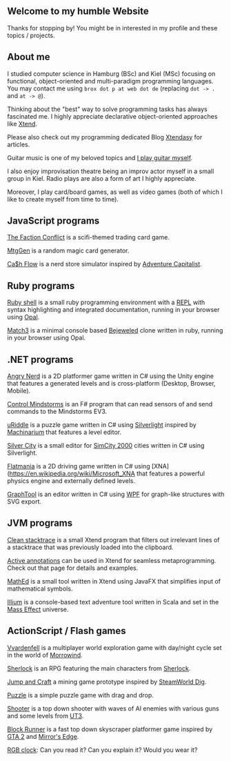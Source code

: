 ## Welcome to my humble Website
Thanks for stopping by! You might be in interested in my profile and these topics / projects.

## About me

I studied computer science in Hamburg (BSc) and Kiel (MSc) focusing on functional, object-oriented and multi-paradigm programming languages. You may contact me using ```brox dot p at web dot de``` (replacing ```dot -> .``` and ```at -> @```).

Thinking about the "best" way to solve programming tasks has always fascinated me. I highly appreciate declarative object-oriented approaches like [Xtend](https://en.wikipedia.org/wiki/Xtend).

Please also check out my programming dedicated Blog [Xtendasy](http://xtendasy.tumblr.com) for articles.

Guitar music is one of my beloved topics and [I play guitar myself](https://soundcloud.com/broxp).

I also enjoy improvisation theatre being an improv actor myself in a small group in Kiel. Radio plays are also a form of art I highly appreciate.

Moreover, I play card/board games, as well as video games (both of which I like to create myself from time to time).

## JavaScript programs

[The Faction Conflict](factions.md) is a scifi-themed trading card game.

[MtgGen](mtggen.md) is a random magic card generator.

[Ca$h Flow](cf.md) is a nerd store simulator inspired by [Adventure Capitalist](https://en.wikipedia.org/wiki/Adventure_Capitalist).

## Ruby programs

[Ruby shell](ruby-shell.md) is a small ruby programming environment with a [REPL](https://en.wikipedia.org/wiki/REPL) with syntax highlighting and integrated documentation, running in your browser using [Opal](http://opalrb.org).

[Match3](ruby-match3.md) is a minimal console based [Bejeweled](https://en.wikipedia.org/wiki/Bejeweled) clone written in ruby, running in your browser using Opal.

## .NET programs

[Angry Nerd](angry-nerd.md) is a 2D platformer game written in C# using the Unity engine that features a generated levels and is cross-platform (Desktop, Browser, Mobile).

[Control Mindstorms](control-mindstorms.md) is an F# program that can read sensors of and send commands to the Mindstorms EV3.

[uRiddle](uriddle.md) is a puzzle game written in C# using [Silverlight](https://en.wikipedia.org/wiki/Microsoft_Silverlight) inspired by [Machinarium](https://en.wikipedia.org/wiki/Machinarium) that features a level editor.

[Silver City](silver-city.md) is a small editor for [SimCity 2000](https://en.wikipedia.org/wiki/SimCity_2000) cities written in C# using Silverlight.

[Flatmania](flatmania.md) is a 2D driving game written in C# using [XNA](https://en.wikipedia.org/wiki/Microsoft_XNA that features a powerful physics engine and externally defined levels.

[GraphTool](graphtool.md) is an editor written in C# using [WPF](https://en.wikipedia.org/wiki/Windows_Presentation_Foundation) for graph-like structures with SVG export.

## JVM programs

[Clean stacktrace](clean-stacktrace.md) is a small Xtend program that filters out irrelevant lines of a stacktrace that was previously loaded into the clipboard.

[Active annotations](active-annotations.md) can be used in Xtend for seamless metaprogramming. Check out that page for details and examples.

[MathEd](mathed.md) is a small tool written in Xtend using JavaFX that simplifies input of mathematical symbols.

[Illium](illium.md) is a console-based text adventure tool written in Scala and set in the [Mass Effect](https://en.wikipedia.org/wiki/Mass_Effect) universe.

## ActionScript / Flash games

[Vvardenfell](vvardenfell.md) is a multiplayer world exploration game with day/night cycle set in the world of [Morrowind](https://en.wikipedia.org/wiki/The_Elder_Scrolls_III:_Morrowind).

[Sherlock](sherlock.md) is an RPG featuring the main characters from [Sherlock](https://en.wikipedia.org/wiki/Sherlock_(TV_series)).

[Jump and Craft](jump-and-craft.md) a mining game prototype inspired by [SteamWorld Dig](https://en.wikipedia.org/wiki/SteamWorld_Dig).

[Puzzle](flash-puzzle.md) is a simple puzzle game with drag and drop.

[Shooter](flash-shooter.md) is a top down shooter with waves of AI enemies with various guns and some levels from [UT3](https://en.wikipedia.org/wiki/Unreal_Tournament_3).

[Block Runner](flash-block-runner.md) is a fast top down skyscraper platformer game inspired by [GTA 2](https://en.wikipedia.org/wiki/Grand_Theft_Auto_2) and [Mirror's Edge](https://en.wikipedia.org/wiki/Mirror’s_Edge).

[RGB clock](flash-clock.md): Can you read it? Can you explain it? Would you wear it?
